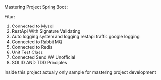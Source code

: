 Mastering Project Spring Boot :

Fitur:
1. Connected to Mysql
2. RestApi With Signature Validating
4. Auto logging system and logging restapi traffic google logging
5. Connected to Rabbit MQ
6. Connected to Redis
7. Unit Test Class
8. Connected Send WA Unofficial
9. SOLID AND TDD Principles

Inside this project actually only sample for mastering project development


